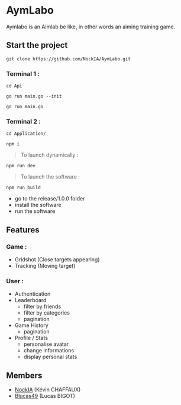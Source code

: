 # AymLabo

Aymlabo is an Aimlab be like, in other words an aiming training game.

## Start the project
```
git clone https://github.com/NockIA/AymLabo.git
```

### Terminal 1 :
```
cd Api
```
```
go run main.go --init
```
```
go run main.go
```

### Terminal 2 :
```
cd Application/
```
```
npm i
```

> To launch dynamically :

```
npm run dev
```

> To launch the software :

```
npm run build
```
 - go to the release/1.0.0 folder 
 - install the software  
 - run the software
 
 ## Features
 ### Game :
 - Gridshot (Close targets appearing)
 - Tracking (Moving target)
 ### User :
 - Authentication
 - Leaderboard
	 - filter by friends
	 - filter by categories
	 - pagination
 - Game History
   	 - pagination
 - Profile / Stats
	 - personalise avatar
	 - change informations
	 - display personal stats 
 
## Members

- [NockIA](https://github.com/NockIA)  (Kévin CHAFFAUX)
- [Blucas49](https://github.com/BLucas49) (Lucas BIGOT)

